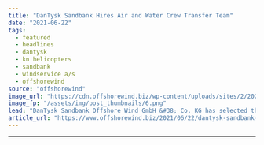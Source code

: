 ```yaml
---
title: "DanTysk Sandbank Hires Air and Water Crew Transfer Team"
date: "2021-06-22"
tags: 
  - featured
  - headlines
  - dantysk
  - kn helicopters
  - sandbank
  - windservice a/s
  - offshorewind
source: "offshorewind"
image_url: "https://cdn.offshorewind.biz/wp-content/uploads/sites/2/2021/06/22092002/DanTysk-and-Sandbank-Hire-Air-and-Water-Crew-Transfer-Team.png"
image_fp: "/assets/img/post_thumbnails/6.png"
lead: "DanTysk Sandbank Offshore Wind GmbH &#38; Co. KG has selected the providers of air"
article_url: "https://www.offshorewind.biz/2021/06/22/dantysk-sandbank-hires-air-and-water-crew-transfer-team/"
---
```


---
